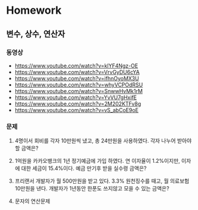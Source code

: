 # Homework

## 변수, 상수, 연산자
### 동영상
* https://www.youtube.com/watch?v=klYF4Ngz-OE
* https://www.youtube.com/watch?v=VrvGyDU6cYA
* https://www.youtube.com/watch?v=ifhnOyoMX3U
* https://www.youtube.com/watch?v=whyVCPOdRSU
* https://www.youtube.com/watch?v=SnwwHvMk1rM
* https://www.youtube.com/watch?v=YvVU7gHxifE
* https://www.youtube.com/watch?v=2M202KTFv8g
* https://www.youtube.com/watch?v=vS_abCoE9oE

### 문제
1. 4명이서 회비를 각자 10만원씩 냈고, 총 24만원을 사용하였다. 각자 나누어 받아야 할 금액은?

2. 1억원을 카카오뱅크의 1년 정기예금에 가입 하였다. 연 이자율이 1.2%이지만, 이자에 대한 세금이 15.4%이다. 예금 만기후 받을 실수령 금액은?

3. 프리랜서 개발자가 월 500만원을 받고 있다. 3.3% 원천징수를 때고, 월 의료보험 10만원을 낸다. 개발자가 1년동안 한푼도 쓰지않고 모을 수 있는 금액은?

4. 문자의 연산문제
